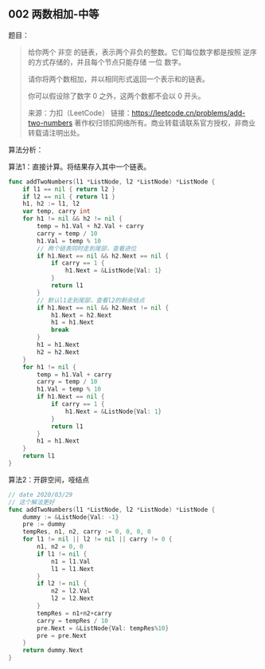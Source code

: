 ## 002 两数相加-中等

题目：

> 给你两个 非空 的链表，表示两个非负的整数。它们每位数字都是按照 逆序 的方式存储的，并且每个节点只能存储 一位 数字。
>
> 请你将两个数相加，并以相同形式返回一个表示和的链表。
>
> 你可以假设除了数字 0 之外，这两个数都不会以 0 开头。
>
> 来源：力扣（LeetCode）
> 链接：https://leetcode.cn/problems/add-two-numbers
> 著作权归领扣网络所有。商业转载请联系官方授权，非商业转载请注明出处。



算法分析：

算法1：直接计算。将结果存入其中一个链表。

```go
func addTwoNumbers(l1 *ListNode, l2 *ListNode) *ListNode {
    if l1 == nil { return l2 }
    if l2 == nil { return l1 }
    h1, h2 := l1, l2
    var temp, carry int
    for h1 != nil && h2 != nil {
        temp = h1.Val + h2.Val + carry
        carry = temp / 10
        h1.Val = temp % 10
        // 两个链表同时走到尾部，查看进位
        if h1.Next == nil && h2.Next == nil {
            if carry == 1 {
                h1.Next = &ListNode{Val: 1}
            }
            return l1
        }
        // 默认l1走到尾部，查看l2的剩余结点
        if h1.Next == nil && h2.Next != nil {
            h1.Next = h2.Next
            h1 = h1.Next
            break
        }
        h1 = h1.Next
        h2 = h2.Next
    }
    for h1 != nil {
        temp = h1.Val + carry
        carry = temp / 10
        h1.Val = temp % 10
        if h1.Next == nil {
            if carry == 1 {
                h1.Next = &ListNode{Val: 1}
            }
            return l1
        }
        h1 = h1.Next
    }
    return l1
}
```



算法2：开辟空间，哑结点

```go
// date 2020/03/29
// 这个解法更好
func addTwoNumbers(l1 *ListNode, l2 *ListNode) *ListNode {
    dummy := &ListNode{Val: -1}
    pre := dummy
    tempRes, n1, n2, carry := 0, 0, 0, 0
    for l1 != nil || l2 != nil || carry != 0 {
        n1, n2 = 0, 0
        if l1 != nil {
            n1 = l1.Val
            l1 = l1.Next
        }
        if l2 != nil {
            n2 = l2.Val
            l2 = l2.Next
        }
        tempRes = n1+n2+carry
        carry = tempRes / 10
        pre.Next = &ListNode{Val: tempRes%10}
        pre = pre.Next
    }
    return dummy.Next
}
```

